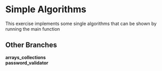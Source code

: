# Simple Algorithms

This exercise implements some single algorithms that can be shown by running the main function

## Other Branches

**arrays_collections**  
**password_validator**
